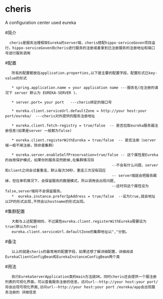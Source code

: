 # cheris
A configuration center used eureka


#简介

      cheris是服务治理框架Eureka的server端，cheris搭配hippo-serviceGoven项目运行，hippo-serviceGoven向cheris进行服务的注册或者拿到已注册服务的注册地址和端口号进行服务调用
   
#配置

       所有的配置都放在application.properties,以下是主要的配置字段，配置形式已key-value的形式
   
       * spring.application.name = your application name ---服务名(在注册的请况下 server 默认为 EUREKA-SERVER )、
   
       * server.port= your port   ---cheris绑定的端口号
   
       * eureka.client.serviceUrl.defaultZone = http://your host:your port/eureka/  ---cheris对外提供的服务注册地址
   
       * eureka.client.fetch-registry = true/false  -- 是否拉取eureka服务器注册信息(如果是server 一般都为false)
   
       * eureka.client.registerWithEureka = true/false  -- 是否注册（server端一般不用注册，除非是集群）
   
       * eureka.server.enableSelfPreservation=true/false -- 这个属性是Eureka的自用保护模式，如果你的服务突然断掉,在集群情况将
                                                     --不会有什么问题，server和client之间会试着重连，默认每次30秒，重连三次没有回应
                                                     -- server端就会把服务踢掉，但在单机情况下，会保留服务的数据模式，所以调用会出现问题,
                                                     --这时将这个属性设为false,server端将不会保留服务。
       *  eureka.instance.preferIpAddress = true/false  --设为true,就会地址以IP的形式出现,不然会以hostname的形式出现。
   
#集群配置
   
       大都与上述配置相同，不过属性eureka.client.registerWithEureka需要设为true(默认为true)
       eureka.client.serviceUrl.defaultZone的集群地址以","分割。

#备注

       以上的就是cheris的最常用的配置字段，如果还想了解详细配置，详细阅读EurekaClientConfigBean和EurekaInstanceConfigBean两个类
   
#用法

       执行EurekaServerApplication类的main方法就OK。同时cheris还会提供一个服注册列表的可视化界面，可以查看服务注册的信息，访问url--http://your host:your port/将会出现可视化界面,访问url--http://your host:your port /eureka/app会出现服务注册的 详细信息

